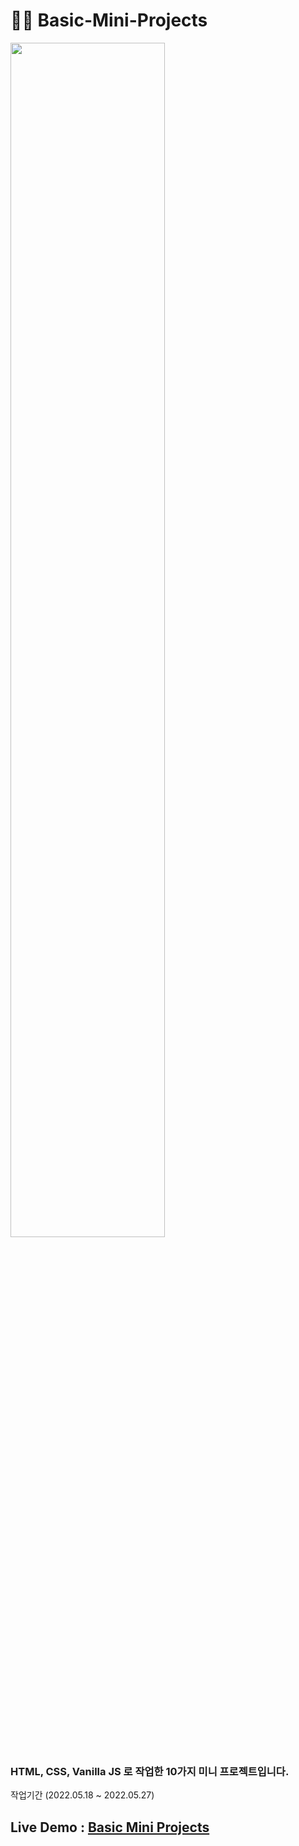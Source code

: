 # 👩‍💻 Basic-Mini-Projects

<img width="70%" src="https://user-images.githubusercontent.com/99241230/176877778-cd6b4a5d-0812-444d-b12e-a79ffd69e8f4.png">

### HTML, CSS, Vanilla JS 로 작업한 10가지 미니 프로젝트입니다.

작업기간 (2022.05.18 ~ 2022.05.27)

## Live Demo : [Basic Mini Projects](https://lechhw.github.io/Basic-Mini-Projects)
